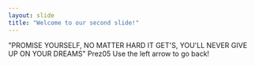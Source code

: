 ```yaml
---
layout: slide
title: "Welcome to our second slide!"
---
```

"PROMISE YOURSELF, NO MATTER HARD IT GET'S, YOU'LL NEVER GIVE UP ON YOUR DREAMS" Prez05
Use the left arrow to go back!
